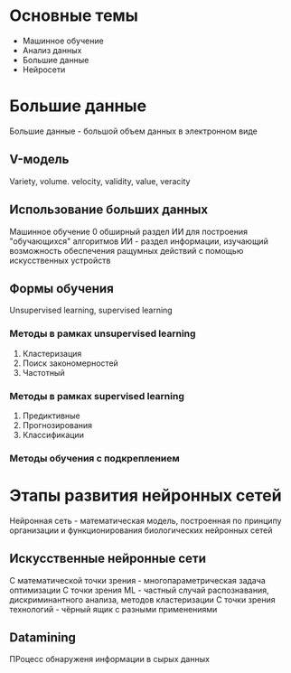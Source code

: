 # Основные темы
- Машинное обучение
- Анализ данных
- Большие данные
- Нейросети
# Большие данные
Большие данные - большой объем данных в электронном виде
## V-модель
Variety, volume. velocity, validity, value, veracity
## Использование больших данных
Машинное обучение 0 обширный раздел ИИ для построения "обучающихся" алгоритмов
ИИ - раздел информации, изучающий возможность обеспечения ращумных действий с помощью искусственных устройств
## Формы обучения
Unsupervised learning, supervised learning
### Методы в рамках unsupervised learning
1. Кластеризация
2. Поиск закономерностей
3. Частотный
### Методы в рамках supervised learning
1. Предиктивные
2. Прогнозирования
3. Классификации
### Методы обучения с подкреплением

# Этапы развития нейронных сетей
Нейронная сеть - математическая модель, построенная по принципу организации и функционирования биологических нейронных сетей
## Искусственные нейронные сети
С математической точки зрения - многопараметрическая задача оптимизации
С точки зрения ML - частный случай распознавания, дискриминантного анализа, методов кластеризации
С точки зрения технологий - чёрный ящик с разными применениями
## Datamining
ПРоцесс обнаруженя информации в сырых данных
